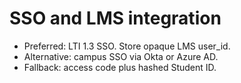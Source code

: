 # SSO and LMS integration

- Preferred: LTI 1.3 SSO. Store opaque LMS user_id.
- Alternative: campus SSO via Okta or Azure AD.
- Fallback: access code plus hashed Student ID.

